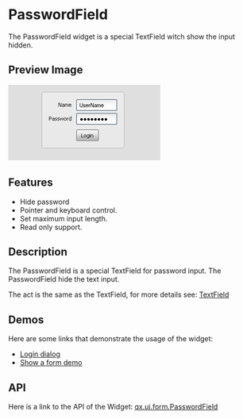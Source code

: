 # PasswordField

The PasswordField widget is a special TextField witch show the input hidden.

## Preview Image

![PasswordField](passwordfield.png)

## Features

- Hide password
- Pointer and keyboard control.
- Set maximum input length.
- Read only support.

## Description

The PasswordField is a special TextField for password input. The PasswordField
hide the text input.

The act is the same as the TextField, for more details see: [TextField](textfield.md)

## Demos

Here are some links that demonstrate the usage of the widget:

- [Login dialog](apps://demobrowser/#animation~Login.html)
- [Show a form demo](apps://demobrowser/#showcase~Form.html)

## API

Here is a link to the API of the Widget:
[qx.ui.form.PasswordField](apps://apiviewer/#qx.ui.form.PasswordField)
